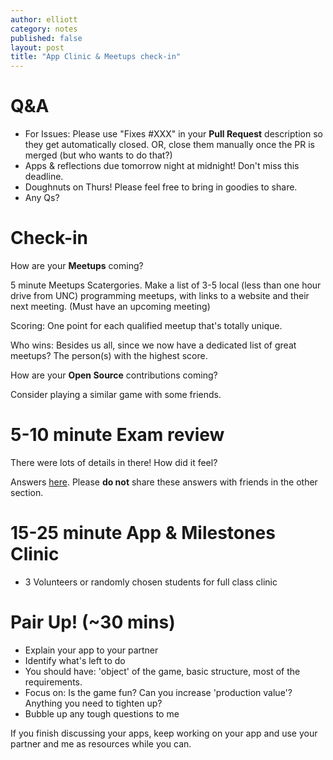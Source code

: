 ```yaml
---
author: elliott
category: notes
published: false
layout: post
title: "App Clinic & Meetups check-in"
---
```


# Q&A 

- For Issues: Please use "Fixes #XXX" in your **Pull Request** description so they get automatically closed. OR, close them manually once the PR is merged (but who wants to do that?)
- Apps & reflections due tomorrow night at midnight!  Don't miss this deadline.
- Doughnuts on Thurs!  Please feel free to bring in goodies to share.
- Any Qs?

# Check-in

How are your **Meetups** coming?

5 minute Meetups Scatergories.  Make a list of 3-5 local (less than one hour drive from UNC) programming meetups, with links 
to a website and their next meeting. (Must have an upcoming meeting)

Scoring: One point for each qualified meetup that's totally unique.

Who wins: Besides us all, since we now have a dedicated list of great meetups? The person(s)
with the highest score.

How are your **Open Source** contributions coming?

Consider playing a similar game with some friends.

# 5-10 minute Exam review

There were lots of details in there!  How did it feel?

Answers [here](https://docs.google.com/document/d/1Wj5kL_r20SDkd5MPOyHQ_I6md0RorIDdM_TN0t0E_6k/edit).  Please **do not** share these answers with friends in the other section.


# 15-25 minute App & Milestones Clinic

* 3 Volunteers or randomly chosen students for full class clinic

# Pair Up! (~30 mins)

* Explain your app to your partner
* Identify what's left to do
* You should have: 'object' of the game, basic structure, most of the requirements.
* Focus on: Is the game fun? Can you increase 'production value'? Anything you need to tighten up?
* Bubble up any tough questions to me

If you finish discussing your apps, keep working on your app and use your partner and me as resources while you can.